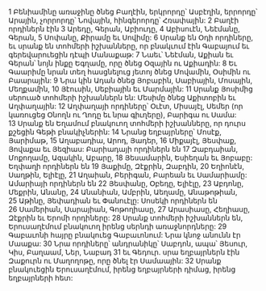 1 Բենիամինը առաջինը ծնեց Բաղէին, երկրորդը՝ Ասբէղին, երրորդը՝ Արային, չորրորդը՝ Նովային, հինգերորդը՝ Հռափային: 2 Բաղէի որդիներն էին 3 Արեդը, Գերան, Աբիուդը, 4 Աբիսուէն, Նեէմանը, Գերան, 5 Սոփանը, Քիրամը եւ Սովիմը: 6 Սրանք են Օդի որդիները, եւ սրանք են տոհմերի իշխանները, որ բնակւում էին Գաբայում եւ գերեվարուեցին դէպի Մանաքաթ: 7 Նաեւ՝ Նեէման, Աքիան եւ Գերան՝ նոյն ինքը Եգղամը, որը ծնեց Օզային ու Աքիադին: 8 Եւ Գաարիմը նրան տեղ հասցնելուց յետոյ ծնեց Մովամին, Օսիմին ու Բաարային: 9 Նրա կին Ադան ծնեց Յոբաբին, Սաբիային, Մոսային, Մեղքամին, 10 Յէուսին, Սեբիային եւ Մարմային: 11 Սրանք Յոսիմից սերուած տոհմերի իշխաններն են: Մեսիմը ծնեց Աքիտոբին եւ Աղփաղային: 12 Աղփաղայի որդիները՝ Օւէտ, Միսայէլ, Սեմեր (որ կառուցեց Օնողն ու Ղոդը եւ նրա գիւղերը), Բարիգա ու Սամա: 13 Սրանք են Եղամում բնակուող տոհմերի իշխանները, որ դուրս քշեցին Գեթի բնակիչներին: 14 Նրանց եղբայրները՝ Մոսէք, Յարիմաթ, 15 Աղաբադիա, Արոդ, Յադեր, 16 Միքայէլ, Յեսփաք, Յովաքա եւ Յեզիաս: Բարիադայի որդիներն են 17 Զաբդաիան, Մոքողամը, Ազակին, Աբարը, 18 Յեսամարին, Եսիեղան եւ Յոբաբը: Եղփաղի որդիներն են 19 Յաքիմը, Զէքրին, Զաբդին, 20 Եղիոնէն, Սաղթին, Ելիէլը, 21 Աղաիան, Բերիգան, Բարեան եւ Սամարիամը: Ամարիայի որդիներն են 22 Յեսփանը, Օբեդը, Ելիէլը, 23 Աբդոնը, Մեքրին, Անանը, 24 Անանիան, Ամբրին, Աեղամը, Անաթոթիան, 25 Աթինը, Յեփադիան եւ Փանուէլը: Սոսեկի որդիներն են 26 Սամերիան, Սարայիան, Գոթողիասը, 27 Արասիասը, Հեղիասը, Զէքրին եւ Երոմի որդիները: 28 Սրանք տոհմերի իշխաններն են, Երուսաղէմում բնակուող իրենց սերնդի առաջնորդները:
29 Գաբաւոնի հայրը բնակուեց Գաբաւոնում: Նրա կնոջ անունն էր Մաաքա: 30 Նրա որդիները՝ անդրանիկը՝ Սաբդոն, ապա՝ Յեսուր, Կիս, Բաղաամ, Ներ, Նաբադ 31 եւ Գեդուր. սրա եղբայրներն էին Զաքուրն ու Մաղողոթը, որը ծնել էր Սամաային: 32 Սրանք բնակուեցին Երուսաղէմում, իրենց եղբայրների դիմաց, իրենց եղբայրների հետ:
